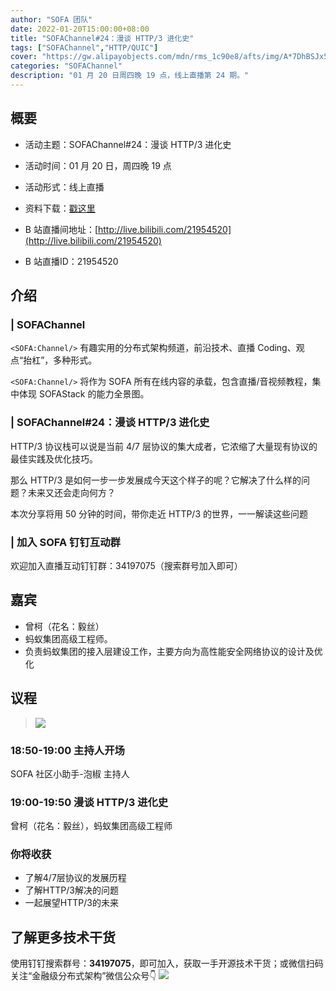 ```yaml
---
author: "SOFA 团队"
date: 2022-01-20T15:00:00+08:00
title: "SOFAChannel#24：漫谈 HTTP/3 进化史"
tags: ["SOFAChannel","HTTP/QUIC"]
cover: "https://gw.alipayobjects.com/mdn/rms_1c90e8/afts/img/A*7DhBSJx5MZAAAAAAAAAAAAAAARQnAQ"
categories: "SOFAChannel"
description: "01 月 20 日周四晚 19 点，线上直播第 24 期。"
---
```


## 概要

- 活动主题：SOFAChannel#24：漫谈 HTTP/3 进化史

- 活动时间：01 月 20 日，周四晚 19 点

- 活动形式：线上直播

- 资料下载：[戳这里](https://gw.alipayobjects.com/os/bmw-prod/3c6d7642-16b3-4cc9-8968-5a2ff4ca10ad.pdf)

- B 站直播间地址：[http://live.bilibili.com/21954520](http://live.bilibili.com/21954520)

- B 站直播ID：21954520

## 介绍

### | SOFAChannel

`<SOFA:Channel/>` 有趣实用的分布式架构频道，前沿技术、直播 Coding、观点“抬杠”，多种形式。

`<SOFA:Channel/>` 将作为 SOFA 所有在线内容的承载，包含直播/音视频教程，集中体现 SOFAStack 的能力全景图。

### | SOFAChannel#24：漫谈 HTTP/3 进化史

HTTP/3 协议栈可以说是当前 4/7 层协议的集大成者，它浓缩了大量现有协议的最佳实践及优化技巧。

那么 HTTP/3 是如何一步一步发展成今天这个样子的呢？它解决了什么样的问题？未来又还会走向何方？

本次分享将用 50 分钟的时间，带你走近 HTTP/3 的世界，一一解读这些问题

### | 加入 SOFA 钉钉互动群

欢迎加入直播互动钉钉群：34197075（搜索群号加入即可）

## 嘉宾

- 曾柯（花名：毅丝）
- 蚂蚁集团高级工程师。
- 负责蚂蚁集团的接入层建设工作，主要方向为高性能安全网络协议的设计及优化

## 议程
>![](https://gw.alipayobjects.com/mdn/rms_1c90e8/afts/img/A*YuaoS5ioB_8AAAAAAAAAAAAAARQnAQ)

### 18:50-19:00  主持人开场

SOFA 社区小助手-泡椒 主持人

### 19:00-19:50 漫谈 HTTP/3 进化史

曾柯（花名：毅丝），蚂蚁集团高级工程师

### 你将收获

- 了解4/7层协议的发展历程
- 了解HTTP/3解决的问题
- 一起展望HTTP/3的未来

## 了解更多技术干货

使用钉钉搜索群号：**34197075**，即可加入，获取一手开源技术干货；或微信扫码关注“金融级分布式架构”微信公众号👇
![](https://gw.alipayobjects.com/mdn/rms_1c90e8/afts/img/A*gT8sT7fFmNoAAAAAAAAAAAAAARQnAQ)
